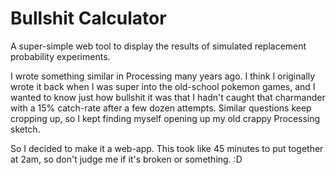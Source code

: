 # Bullshit Calculator

A super-simple web tool to display the results of simulated replacement probability experiments.

I wrote something similar in Processing many years ago. I think I originally wrote it back when I was super into the old-school pokemon games, and I wanted to know just how bullshit it was that I hadn't caught that charmander with a 15% catch-rate after a few dozen attempts. Similar questions keep cropping up, so I kept finding myself opening up my old crappy Processing sketch.

So I decided to make it a web-app. This took like 45 minutes to put together at 2am, so don't judge me if it's broken or something. :D
